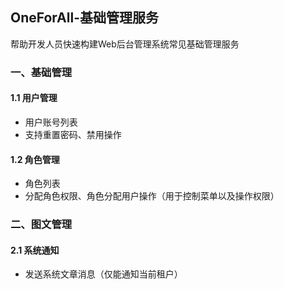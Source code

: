 ﻿## OneForAll-基础管理服务
帮助开发人员快速构建Web后台管理系统常见基础管理服务

### 一、基础管理
#### 1.1 用户管理
  + 用户账号列表
  + 支持重置密码、禁用操作
#### 1.2 角色管理
  + 角色列表
  + 分配角色权限、角色分配用户操作（用于控制菜单以及操作权限）

### 二、图文管理
#### 2.1 系统通知
  + 发送系统文章消息（仅能通知当前租户）

